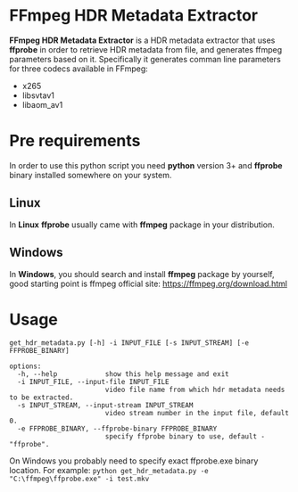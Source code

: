 # FFmpeg HDR Metadata Extractor

**FFmpeg HDR Metadata Extractor** is a HDR metadata extractor that uses **ffprobe** in order to retrieve HDR metadata from file, and generates ffmpeg parameters based on it.
Specifically it generates comman line parameters for three codecs available in FFmpeg:
- x265
- libsvtav1
- libaom_av1

# Pre requirements
In order to use this python script you need **python** version 3+ and **ffprobe** binary installed somewhere on your system.
## Linux
In **Linux** **ffprobe** usually came with **ffmpeg** package in your distribution.
## Windows
In **Windows**, you should search and install **ffmpeg** package by yourself, good starting point is ffmpeg official site: https://ffmpeg.org/download.html

# Usage
```
get_hdr_metadata.py [-h] -i INPUT_FILE [-s INPUT_STREAM] [-e FFPROBE_BINARY]

options:
  -h, --help            show this help message and exit
  -i INPUT_FILE, --input-file INPUT_FILE
                        video file name from which hdr metadata needs to be extracted.
  -s INPUT_STREAM, --input-stream INPUT_STREAM
                        video stream number in the input file, default 0.
  -e FFPROBE_BINARY, --ffprobe-binary FFPROBE_BINARY
                        specify ffprobe binary to use, default - "ffprobe".
```

On Windows you probably need to specify exact ffprobe.exe binary location.
For example: `python get_hdr_metadata.py -e "C:\ffmpeg\ffprobe.exe" -i test.mkv`
